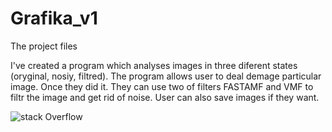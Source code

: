 # Grafika_v1
The project files

I've created a program which analyses images in three diferent states (oryginal, nosiy, filtred). The program allows user to deal demage 
particular image. Once they did it. They can use two of filters FASTAMF and VMF to filtr the image and get rid of noise. User can also save 
images if they want.



![stack Overflow](http://imgur.com/a/C0GPD)
